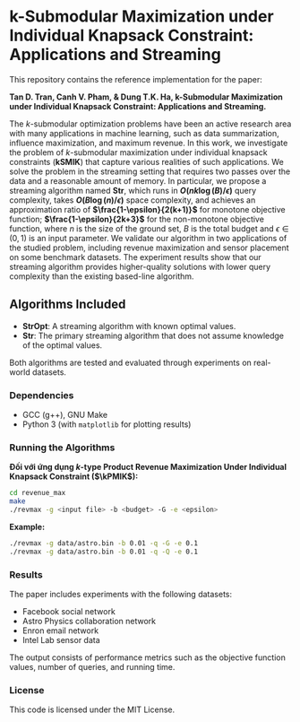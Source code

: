 # k-Submodular Maximization under Individual Knapsack Constraint: Applications and Streaming

This repository contains the reference implementation for the paper:

**Tan D. Tran, Canh V. Pham, & Dung T.K. Ha, k-Submodular Maximization under Individual Knapsack Constraint: Applications and Streaming.**

The $k$-submodular optimization problems have been an active research area with many applications in machine learning, such as data summarization, influence maximization, and maximum revenue. 
    In this work, we investigate the problem of $k$-submodular maximization under individual knapsack constraints (**kSMIK**) that capture various realities of such applications.
    We solve the problem in the streaming setting that requires two passes over the data and a reasonable amount of memory. In particular,
    we propose a streaming algorithm named **Str**, which runs in **$O(nk\log (B)/\epsilon)$** query complexity, takes **$O(B\log (n)/\epsilon)$** space complexity, and achieves an approximation ratio of **$\frac{1-\epsilon}{2(k+1)}$** for monotone objective function; **$\frac{1-\epsilon}{2k+3}$** for the non-monotone objective function, where $n$ is the size of the ground set, $B$ is the total budget and $\epsilon\in (0,1)$ is an input parameter.
    We validate our algorithm in two applications of the studied problem, including revenue maximization and sensor placement on some benchmark datasets. The experiment results show that our streaming algorithm provides higher-quality solutions with lower query complexity than the existing based-line algorithm.

## Algorithms Included

- **StrOpt**: A streaming algorithm with known optimal values.
- **Str**: The primary streaming algorithm that does not assume knowledge of the optimal values.
  
Both algorithms are tested and evaluated through experiments on real-world datasets.

### Dependencies

- GCC (g++), GNU Make
- Python 3 (with `matplotlib` for plotting results)


### Running the Algorithms

**Đối với ứng dụng $k$-type Product Revenue Maximization Under Individual Knapsack Constraint ($\kPMIK$):**
```bash
cd revenue_max
make
./revmax -g <input file> -b <budget> -G -e <epsilon>
```
**Example:**
```bash
./revmax -g data/astro.bin -b 0.01 -q -G -e 0.1
./revmax -g data/astro.bin -b 0.01 -q -Q -e 0.1
```

### Results

The paper includes experiments with the following datasets:
- Facebook social network
- Astro Physics collaboration network
- Enron email network
- Intel Lab sensor data

The output consists of performance metrics such as the objective function values, number of queries, and running time.

### License

This code is licensed under the MIT License.
```
